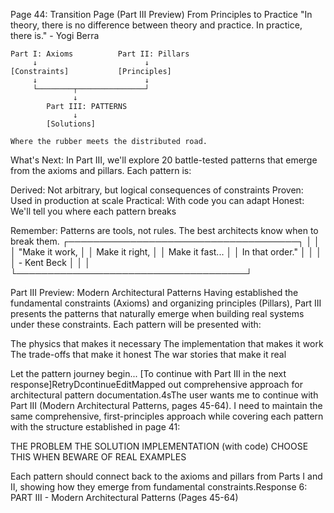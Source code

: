 Page 44: Transition Page (Part III Preview)
From Principles to Practice
     "In theory, there is no difference between 
      theory and practice. In practice, there is."
                                    - Yogi Berra

    Part I: Axioms          Part II: Pillars
         ↓                        ↓
    [Constraints]           [Principles]
         ↓                        ↓
         └────────┬───────────────┘
                  ↓
            Part III: PATTERNS
                  ↓
            [Solutions]
                  
    Where the rubber meets the distributed road.
What's Next:
In Part III, we'll explore 20 battle-tested patterns that emerge from the axioms and pillars. Each pattern is:

Derived: Not arbitrary, but logical consequences of constraints
Proven: Used in production at scale
Practical: With code you can adapt
Honest: We'll tell you where each pattern breaks

Remember: Patterns are tools, not rules. The best architects know when to break them.
┌─────────────────────────────────────┐
│                                     │
│   "Make it work,                    │
│    Make it right,                   │
│    Make it fast...                  │
│    In that order."                  │
│                                     │
│            - Kent Beck              │
│                                     │
└─────────────────────────────────────┘

Part III Preview: Modern Architectural Patterns
Having established the fundamental constraints (Axioms) and organizing principles (Pillars), Part III presents the patterns that naturally emerge when building real systems under these constraints.
Each pattern will be presented with:

The physics that makes it necessary
The implementation that makes it work
The trade-offs that make it honest
The war stories that make it real

Let the pattern journey begin...
[To continue with Part III in the next response]RetryDcontinueEditMapped out comprehensive approach for architectural pattern documentation.4sThe user wants me to continue with Part III (Modern Architectural Patterns, pages 45-64). I need to maintain the same comprehensive, first-principles approach while covering each pattern with the structure established in page 41:

THE PROBLEM
THE SOLUTION
IMPLEMENTATION (with code)
CHOOSE THIS WHEN
BEWARE OF
REAL EXAMPLES

Each pattern should connect back to the axioms and pillars from Parts I and II, showing how they emerge from fundamental constraints.Response 6: PART III - Modern Architectural Patterns (Pages 45-64)